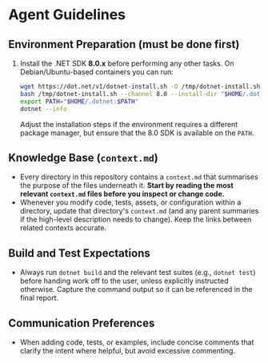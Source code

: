 # Agent Guidelines

## Environment Preparation (must be done first)
1. Install the .NET SDK **8.0.x** before performing any other tasks. On Debian/Ubuntu-based containers you can run:
   ```bash
   wget https://dot.net/v1/dotnet-install.sh -O /tmp/dotnet-install.sh
   bash /tmp/dotnet-install.sh --channel 8.0 --install-dir "$HOME/.dotnet"
   export PATH="$HOME/.dotnet:$PATH"
   dotnet --info
   ```
   Adjust the installation steps if the environment requires a different package manager, but ensure that the 8.0 SDK is available on the `PATH`.

## Knowledge Base (`context.md`)
* Every directory in this repository contains a `context.md` that summarises the purpose of the files underneath it. **Start by reading the most relevant `context.md` files before you inspect or change code.**
* Whenever you modify code, tests, assets, or configuration within a directory, update that directory's `context.md` (and any parent summaries if the high-level description needs to change). Keep the links between related contexts accurate.

## Build and Test Expectations
* Always run `dotnet build` and the relevant test suites (e.g., `dotnet test`) before handing work off to the user, unless explicitly instructed otherwise. Capture the command output so it can be referenced in the final report.

## Communication Preferences
* When adding code, tests, or examples, include concise comments that clarify the intent where helpful, but avoid excessive commenting.
